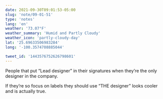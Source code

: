 ```yaml
---
date: 2021-09-30T09:01:53-05:00
slug: 'note/09-01-51'
type: 'notes'
lang: 'en'
weather: '73.07°F'
weather_summary: 'Humid and Partly Cloudy'
weather_icon: 'partly-cloudy-day'
lat: '25.69633506983284'
long: '-100.3574708885044'

tweet_id: '1443576752626798601'
---
```

People that put “Lead designer” in their signatures when they’re the only designer in the company. 

If they’re so focus on labels they should use “THE designer” looks cooler and is actually true.